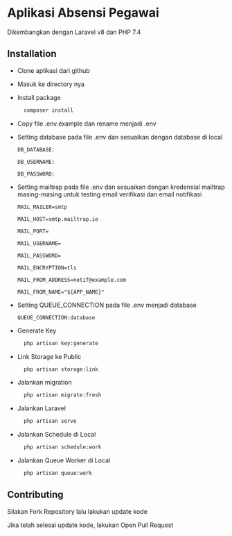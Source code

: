 # Aplikasi Absensi Pegawai

Dikembangkan dengan Laravel v8 dan PHP 7.4

## Installation

-   Clone aplikasi dari github

-   Masuk ke directory nya

-   Install package

    ```bash
      composer install
    ```

-   Copy file .env.example dan rename menjadi .env

-   Setting database pada file .env dan sesuaikan dengan database di local

    `DB_DATABASE:`

    `DB_USERNAME:`

    `DB_PASSWORD:`

-   Setting mailtrap pada file .env dan sesuaikan dengan kredensial mailtrap masing-masing untuk testing email verifikasi dan email notifikasi

    `MAIL_MAILER=smtp`

    `MAIL_HOST=smtp.mailtrap.io`

    `MAIL_PORT=`

    `MAIL_USERNAME=`

    `MAIL_PASSWORD=`

    `MAIL_ENCRYPTION=tls`

    `MAIL_FROM_ADDRESS=notif@example.com`
    
    `MAIL_FROM_NAME="${APP_NAME}"`

-   Setting QUEUE_CONNECTION pada file .env menjadi database

    `QUEUE_CONNECTION:database`

-   Generate Key

    ```bash
      php artisan key:generate
    ```

-   Link Storage ke Public

    ```bash
      php artisan storage:link
    ```

-   Jalankan migration

    ```bash
      php artisan migrate:fresh
    ```

-   Jalankan Laravel

    ```bash
      php artisan serve
    ```

-   Jalankan Schedule di Local

    ```bash
      php artisan schedule:work
    ```

-   Jalankan Queue Worker di Local

    ```bash
      php artisan queue:work
    ```

## Contributing

Silakan Fork Repository lalu lakukan update kode

Jika telah selesai update kode, lakukan Open Pull Request

